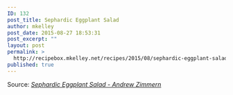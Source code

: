 ```yaml
---
ID: 132
post_title: Sephardic Eggplant Salad
author: mkelley
post_date: 2015-08-27 18:53:31
post_excerpt: ""
layout: post
permalink: >
  http://recipebox.mkelley.net/recipes/2015/08/sephardic-eggplant-salad/
published: true
---
```

Source: <em><a href="http://andrewzimmern.com/2012/12/05/sephardic-eggplant-salad/">Sephardic Eggplant Salad - Andrew Zimmern</a></em>